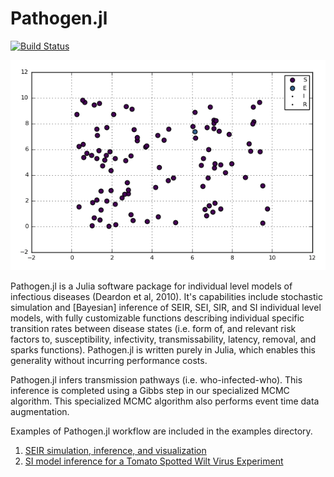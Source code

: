 # Pathogen.jl
[![Build Status](https://travis-ci.org/jangevaare/Pathogen.jl.svg?branch=master)](https://travis-ci.org/jangevaare/Pathogen.jl)

![Epidemic simulation](epianimation.gif?raw=true)

Pathogen.jl is a Julia software package for individual level models of infectious diseases (Deardon et al, 2010). It's capabilities include stochastic simulation and [Bayesian] inference of SEIR, SEI, SIR, and SI individual level models, with fully customizable functions describing individual specific transition rates between disease states (i.e. form of, and relevant risk factors to, susceptibility, infectivity, transmissability, latency, removal, and sparks functions). Pathogen.jl is written purely in Julia, which enables this generality without incurring performance costs.

Pathogen.jl infers transmission pathways (i.e. who-infected-who). This inference is completed using a Gibbs step in our specialized MCMC algorithm. This specialized MCMC algorithm also performs event time data augmentation.

Examples of Pathogen.jl workflow are included in the examples directory.
1. [SEIR simulation, inference, and visualization](examples/01_SEIR_Simulation_and_Visualization.ipynb)
2. [SI model inference for a Tomato Spotted Wilt Virus Experiment](examples/02_TSWV_Inference.ipynb)
